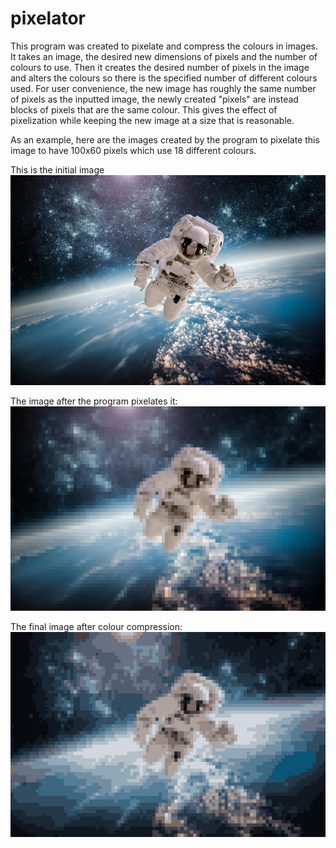 # pixelator

This program was created to pixelate and compress the colours in images. It takes an image, the desired new dimensions of pixels and the number of colours to use. Then it creates the desired number of pixels in the image and alters the colours so there is the specified number of different colours used. For user convenience, the new image has roughly the same number of pixels as the inputted image, the newly created "pixels" are instead blocks of pixels that are the same colour. This gives the effect of pixelization while keeping the new image at a size that is reasonable. 

As an example, here are the images created by the program to pixelate this image to have 100x60 pixels which use 18 different colours. 

This is the initial image
![](Space.jpg)

The image after the program pixelates it:
![](pixelated_Space.jpg)

The final image after colour compression:
![](final_Space.jpg)
